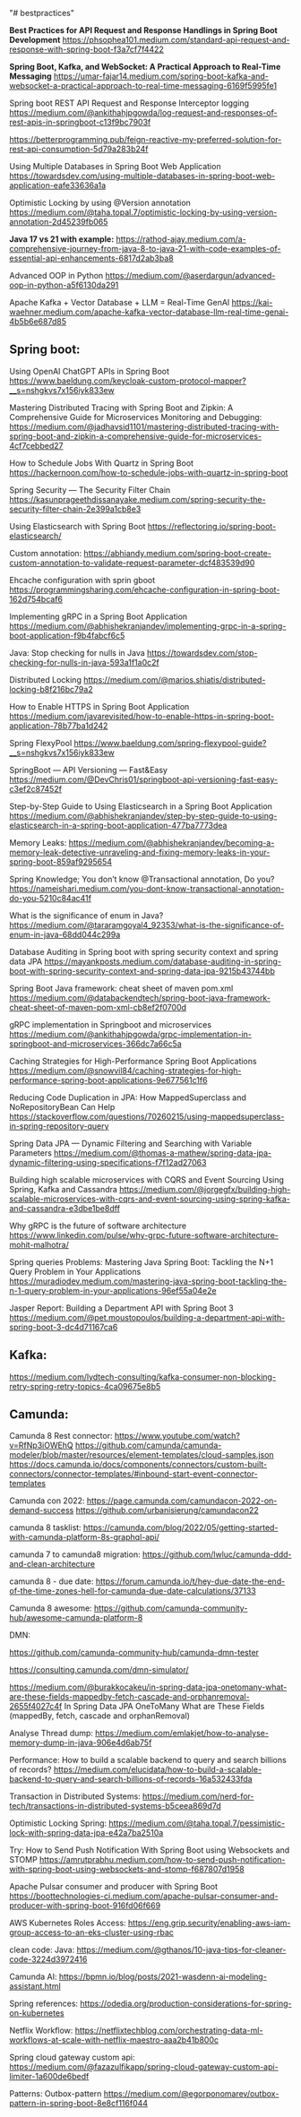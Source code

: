 "# bestpractices" 

**Best Practices for API Request and Response Handlings in Spring Boot Development**
https://phsophea101.medium.com/standard-api-request-and-response-with-spring-boot-f3a7cf7f4422

**Spring Boot, Kafka, and WebSocket: A Practical Approach to Real-Time Messaging**
https://umar-fajar14.medium.com/spring-boot-kafka-and-websocket-a-practical-approach-to-real-time-messaging-6169f5995fe1


Spring boot REST API Request and Response Interceptor logging
https://medium.com/@ankithahjpgowda/log-request-and-responses-of-rest-apis-in-springboot-c13f9bc7903f

https://betterprogramming.pub/feign-reactive-my-preferred-solution-for-rest-api-consumption-5d79a283b24f

Using Multiple Databases in Spring Boot Web Application
https://towardsdev.com/using-multiple-databases-in-spring-boot-web-application-eafe33636a1a


Optimistic Locking by using @Version annotation
https://medium.com/@taha.topal.7/optimistic-locking-by-using-version-annotation-2d45239fb065



**Java 17 vs 21 with example:**
https://rathod-ajay.medium.com/a-comprehensive-journey-from-java-8-to-java-21-with-code-examples-of-essential-api-enhancements-6817d2ab3ba8

Advanced OOP in Python
https://medium.com/@aserdargun/advanced-oop-in-python-a5f6130da291

Apache Kafka + Vector Database + LLM = Real-Time GenAI
https://kai-waehner.medium.com/apache-kafka-vector-database-llm-real-time-genai-4b5b6e687d85


Spring boot:
-----------

Using OpenAI ChatGPT APIs in Spring Boot
https://www.baeldung.com/keycloak-custom-protocol-mapper?__s=nshgkvs7x156iyk833ew

Mastering Distributed Tracing with Spring Boot and Zipkin: A Comprehensive Guide for Microservices Monitoring and Debugging:
https://medium.com/@jadhavsid1101/mastering-distributed-tracing-with-spring-boot-and-zipkin-a-comprehensive-guide-for-microservices-4cf7cebbed27

How to Schedule Jobs With Quartz in Spring Boot
https://hackernoon.com/how-to-schedule-jobs-with-quartz-in-spring-boot


Spring Security — The Security Filter Chain
https://kasunprageethdissanayake.medium.com/spring-security-the-security-filter-chain-2e399a1cb8e3

Using Elasticsearch with Spring Boot
https://reflectoring.io/spring-boot-elasticsearch/


Custom annotation:
https://abhiandy.medium.com/spring-boot-create-custom-annotation-to-validate-request-parameter-dcf483539d90

Ehcache configuration with sprin gboot
https://programmingsharing.com/ehcache-configuration-in-spring-boot-162d754bcaf6

Implementing gRPC in a Spring Boot Application
https://medium.com/@abhishekranjandev/implementing-grpc-in-a-spring-boot-application-f9b4fabcf6c5


Java:
Stop checking for nulls in Java
https://towardsdev.com/stop-checking-for-nulls-in-java-593a1f1a0c2f


Distributed Locking
https://medium.com/@marios.shiatis/distributed-locking-b8f216bc79a2


How to Enable HTTPS in Spring Boot Application
https://medium.com/javarevisited/how-to-enable-https-in-spring-boot-application-78b77ba1d242

Spring FlexyPool
https://www.baeldung.com/spring-flexypool-guide?__s=nshgkvs7x156iyk833ew

SpringBoot — API Versioning — Fast&Easy
https://medium.com/@DevChris01/springboot-api-versioning-fast-easy-c3ef2c87452f


Step-by-Step Guide to Using Elasticsearch in a Spring Boot Application
https://medium.com/@abhishekranjandev/step-by-step-guide-to-using-elasticsearch-in-a-spring-boot-application-477ba7773dea

Memory Leaks:
https://medium.com/@abhishekranjandev/becoming-a-memory-leak-detective-unraveling-and-fixing-memory-leaks-in-your-spring-boot-859af9295654

Spring Knowledge;
You don’t know @Transactional annotation, Do you?
https://nameishari.medium.com/you-dont-know-transactional-annotation-do-you-5210c84ac41f 

What is the significance of enum in Java?
https://medium.com/@tararamgoyal4_92353/what-is-the-significance-of-enum-in-java-68dd044c299a


Database Auditing in Spring boot with spring security context and spring data JPA
https://mayankposts.medium.com/database-auditing-in-spring-boot-with-spring-security-context-and-spring-data-jpa-9215b43744bb

Spring Boot Java framework: cheat sheet of maven pom.xml
https://medium.com/@databackendtech/spring-boot-java-framework-cheat-sheet-of-maven-pom-xml-cb8ef2f0700d


gRPC implementation in Springboot and microservices
https://medium.com/@ankithahjpgowda/grpc-implementation-in-springboot-and-microservices-366dc7a66c5a


Caching Strategies for High-Performance Spring Boot Applications
https://medium.com/@snowvil84/caching-strategies-for-high-performance-spring-boot-applications-9e677561c1f6


Reducing Code Duplication in JPA: How MappedSuperclass and NoRepositoryBean Can Help
https://stackoverflow.com/questions/70260215/using-mappedsuperclass-in-spring-repository-query

Spring Data JPA — Dynamic Filtering and Searching with Variable Parameters
https://medium.com/@thomas-a-mathew/spring-data-jpa-dynamic-filtering-using-specifications-f7f12ad27063

Building high scalable microservices with CQRS and Event Sourcing Using Spring, Kafka and Cassandra
https://medium.com/@jorgegfx/building-high-scalable-microservices-with-cqrs-and-event-sourcing-using-spring-kafka-and-cassandra-e3dbe1be8dff

Why gRPC is the future of software architecture
https://www.linkedin.com/pulse/why-grpc-future-software-architecture-mohit-malhotra/




Spring queries Problems:
Mastering Java Spring Boot: Tackling the N+1 Query Problem in Your Applications
https://muradiodev.medium.com/mastering-java-spring-boot-tackling-the-n-1-query-problem-in-your-applications-96ef55a04e2e


Jasper Report:
Building a Department API with Spring Boot 3
https://medium.com/@pet.moustopoulos/building-a-department-api-with-spring-boot-3-dc4d71167ca6


Kafka:
------
https://medium.com/lydtech-consulting/kafka-consumer-non-blocking-retry-spring-retry-topics-4ca09675e8b5



Camunda:
-----------
Camunda 8 Rest connector:
https://www.youtube.com/watch?v=RfNp3iOWEhQ
https://github.com/camunda/camunda-modeler/blob/master/resources/element-templates/cloud-samples.json
https://docs.camunda.io/docs/components/connectors/custom-built-connectors/connector-templates/#inbound-start-event-connector-templates


Camunda con 2022:
https://page.camunda.com/camundacon-2022-on-demand-success
https://github.com/urbanisierung/camundacon22


camunda 8 tasklist:
https://camunda.com/blog/2022/05/getting-started-with-camunda-platform-8s-graphql-api/


camunda 7 to camunda8 migration:
https://github.com/lwluc/camunda-ddd-and-clean-architecture

camunda 8 - due date:
https://forum.camunda.io/t/hey-due-date-the-end-of-the-time-zones-hell-for-camunda-due-date-calculations/37133


Camunda 8 awesome:
https://github.com/camunda-community-hub/awesome-camunda-platform-8

DMN:

https://github.com/camunda-community-hub/camunda-dmn-tester

https://consulting.camunda.com/dmn-simulator/


https://medium.com/@burakkocakeu/in-spring-data-jpa-onetomany-what-are-these-fields-mappedby-fetch-cascade-and-orphanremoval-2655f4027c4f
In Spring Data JPA OneToMany What are These Fields (mappedBy, fetch, cascade and orphanRemoval)



Analyse Thread dump:
https://medium.com/emlakjet/how-to-analyse-memory-dump-in-java-906e4d6ab75f



Performance:
How to build a scalable backend to query and search billions of records?
https://medium.com/elucidata/how-to-build-a-scalable-backend-to-query-and-search-billions-of-records-16a532433fda


Transaction in Distributed Systems:
https://medium.com/nerd-for-tech/transactions-in-distributed-systems-b5ceea869d7d

Optimistic Locking Spring:
https://medium.com/@taha.topal.7/pessimistic-lock-with-spring-data-jpa-e42a7ba2510a


Try:
How to Send Push Notification With Spring Boot using Websockets and STOMP
https://amrutprabhu.medium.com/how-to-send-push-notification-with-spring-boot-using-websockets-and-stomp-f687807d1958


Apache Pulsar consumer and producer with Spring Boot
https://boottechnologies-ci.medium.com/apache-pulsar-consumer-and-producer-with-spring-boot-916fd06f669



AWS Kubernetes Roles Access:
https://eng.grip.security/enabling-aws-iam-group-access-to-an-eks-cluster-using-rbac


clean code: Java:
https://medium.com/@gthanos/10-java-tips-for-cleaner-code-3224d3972416


Camunda AI:
https://bpmn.io/blog/posts/2021-wasdenn-ai-modeling-assistant.html


Spring references:
https://odedia.org/production-considerations-for-spring-on-kubernetes


Netflix Workflow:
https://netflixtechblog.com/orchestrating-data-ml-workflows-at-scale-with-netflix-maestro-aaa2b41b800c

Spring cloud gateway custom api:
https://medium.com/@fazazulfikapp/spring-cloud-gateway-custom-api-limiter-1a600de6bedf


Patterns:
Outbox-pattern
https://medium.com/@egorponomarev/outbox-pattern-in-spring-boot-8e8cf116f044


